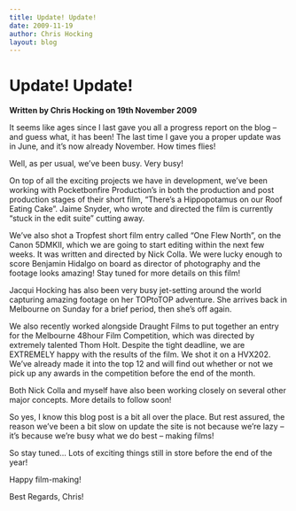 ```yaml
---
title: Update! Update!
date: 2009-11-19
author: Chris Hocking
layout: blog
---
```

# Update! Update!

**Written by Chris Hocking on 19th November 2009**

It seems like ages since I last gave you all a progress report on the blog – and guess what, it has been! The last time I gave you a proper update was in June, and it’s now already November. How times flies!

Well, as per usual, we’ve been busy. Very busy!

On top of all the exciting projects we have in development, we’ve been working with Pocketbonfire Production’s in both the production and post production stages of their short film, “There’s a Hippopotamus on our Roof Eating Cake”. Jaime Snyder, who wrote and directed the film is currently “stuck in the edit suite” cutting away.

We’ve also shot a Tropfest short film entry called “One Flew North”, on the Canon 5DMKII, which we are going to start editing within the next few weeks. It was written and directed by Nick Colla. We were lucky enough to score Benjamin Hidalgo on board as director of photography and the footage looks amazing! Stay tuned for more details on this film!

Jacqui Hocking has also been very busy jet-setting around the world capturing amazing footage on her TOPtoTOP adventure. She arrives back in Melbourne on Sunday for a brief period, then she’s off again.

We also recently worked alongside Draught Films to put together an entry for the Melbourne 48hour Film Competition, which was directed by extremely talented Thom Holt. Despite the tight deadline, we are EXTREMELY happy with the results of the film. We shot it on a HVX202. We’ve already made it into the top 12 and will find out whether or not we pick up any awards in the competition before the end of the month.

Both Nick Colla and myself have also been working closely on several other major concepts. More details to follow soon!

So yes, I know this blog post is a bit all over the place. But rest assured, the reason we’ve been a bit slow on update the site is not because we’re lazy – it’s because we’re busy what we do best – making films!

So stay tuned… Lots of exciting things still in store before the end of the year!

Happy film-making!

Best Regards, Chris!